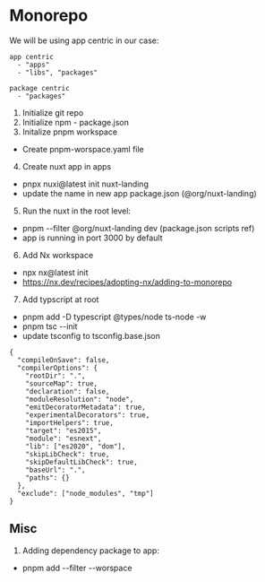 # Monorepo

We will be using app centric in our case:

```
app centric
  - "apps"
  - "libs", "packages"

package centric
  - "packages"
```

1. Initialize git repo
2. Initialize npm - package.json
3. Initalize pnpm workspace
  - Create pnpm-worspace.yaml file
4. Create nuxt app in apps
  - pnpx nuxi@latest init nuxt-landing
  - update the name in new app package.json (@org/nuxt-landing)
5. Run the nuxt in the root level:
  - pnpm --filter @org/nuxt-landing dev (package.json scripts ref)
  - app is running in port 3000 by default
6. Add Nx workspace
  - npx nx@latest init
  - https://nx.dev/recipes/adopting-nx/adding-to-monorepo
7. Add typscript at root
  - pnpm add -D typescript @types/node ts-node -w
  - pnpm tsc --init
  - update tsconfig to tsconfig.base.json
  ```
  {
    "compileOnSave": false,
    "compilerOptions": {
      "rootDir": ".",
      "sourceMap": true,
      "declaration": false,
      "moduleResolution": "node",
      "emitDecoratorMetadata": true,
      "experimentalDecorators": true,
      "importHelpers": true,
      "target": "es2015",
      "module": "esnext",
      "lib": ["es2020", "dom"],
      "skipLibCheck": true,
      "skipDefaultLibCheck": true,
      "baseUrl": ".",
      "paths": {}
    },
    "exclude": ["node_modules", "tmp"]
  }

  ```


## Misc

1. Adding dependency package to app:
  - pnpm add <package-to-add> --filter <app> --worspace




